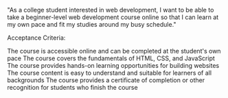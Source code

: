 "As a college student interested in web development, I want to be able to take a beginner-level web development course online so that I can learn at my own pace and fit my studies around my busy schedule."

Acceptance Criteria:

The course is accessible online and can be completed at the student's own pace
The course covers the fundamentals of HTML, CSS, and JavaScript
The course provides hands-on learning opportunities for building websites
The course content is easy to understand and suitable for learners of all backgrounds
The course provides a certificate of completion or other recognition for students who finish the course
